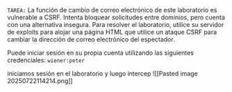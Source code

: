 `TAREA:` La función de cambio de correo electrónico de este laboratorio es vulnerable a CSRF. Intenta bloquear solicitudes entre dominios, pero cuenta con una alternativa insegura.
Para resolver el laboratorio, utilice su servidor de exploits para alojar una página HTML que utilice un ataque CSRF para cambiar la dirección de correo electrónico del espectador.

Puede iniciar sesión en su propia cuenta utilizando las siguientes credenciales: `wiener:peter`

iniciamos sesión en el laboratorio y luego intercep
![[Pasted image 20250722114214.png]]